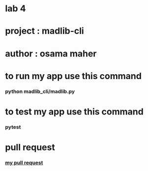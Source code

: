 # lab 4 
# project : madlib-cli
# author : osama maher 
# to run my app use this command
### python madlib_cli/madlib.py
# to test my app use this command
### pytest 
# pull request
### [my pull request](https://github.com/osamadado123/madlib-cli/pull/2)

